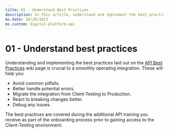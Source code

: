 ```yaml
---
title: 01 - Understand Best Practices
description: In this article, understand and implement the best practices for Digital Platform APIs that ensure a smoothly operating integration.
ms.date: 10/28/2023
ms.custom: digital-platform-api
---
```


# 01 - Understand best practices

Understanding and implementing the best practices laid out on the [API Best Practices](api-best-practices.md) wiki page is crucial to a smoothly operating integration. These will help you:

- Avoid common pitfalls.
- Better handle potential errors.
- Migrate the integration from Client-Testing to Production.
- React to breaking changes better.
- Debug any issues.

The best practices are covered during the additional API training you receive as part of the onboarding process prior to gaining access to the Client-Testing environment.
